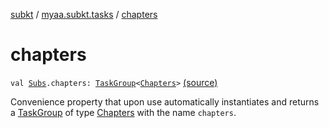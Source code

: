 [subkt](../index.md) / [myaa.subkt.tasks](index.md) / [chapters](./chapters.md)

# chapters

`val `[`Subs`](-subs/index.md)`.chapters: `[`TaskGroup`](-task-group/index.md)`<`[`Chapters`](-chapters/index.md)`>` [(source)](https://github.com/Myaamori/SubKt/blob/0.1.7/src/main/kotlin/myaa/subkt/tasks/asstasks.kt#L550)

Convenience property that upon use automatically instantiates and returns a
[TaskGroup](-task-group/index.md) of type [Chapters](-chapters/index.md) with the name `chapters`.


